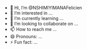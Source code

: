 - 👋 Hi, I’m @NSHIMIYIMANAFelicien
- 👀 I’m interested in ...
- 🌱 I’m currently learning ...
- 💞️ I’m looking to collaborate on ...
- 📫 How to reach me ...
- 😄 Pronouns: ...
- ⚡ Fun fact: ...

<!---
NSHIMIYIMANAFelicien/NSHIMIYIMANAFelicien is a ✨ special ✨ repository because its `README.md` (this file) appears on your GitHub profile.
You can click the Preview link to take a look at your changes.
--->
